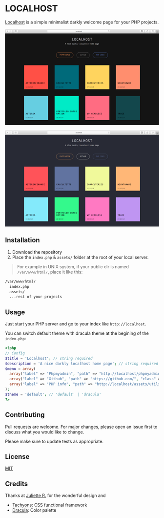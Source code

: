 # LOCALHOST

[Localhost](https://github.com/Junscuzzy/localhost) is a simple minimalist darkly welcome page for your PHP projects.

![Default theme](assets/images/localhost-default.png "Default theme")

![Dracula theme](assets/images/localhost-dracula.png "Dracula theme")

## Installation

1. Download the repository
2. Place the `index.php` & `assets/` folder 
at the root of your local server.

> For example in UNIX system, if your public dir is named `/var/www/html/`, place it like this:
```bash
/var/www/html/
  index.php
  assets/
  ...rest of your projects
```

## Usage

Just start your PHP server and go to your index like `http://localhost`.

You can switch default theme with dracula theme at the begining of the `index.php`:

```php
<?php
// Config
$title = 'Localhost'; // string required
$description = 'A nice darkly localhost home page'; // string required
$menu = array(
  array("label" => "Phpmyadmin", "path" => "http://localhost/phpmyadmin", "class" => "pma"),
  array("label" => "Github", "path" => "https://github.com/", "class" => "github"),
  array("label" => "PHP info", "path" => "http://localhost/assets/utils/phpinfo.php", "class" => "php")
);
$theme = 'default'; // 'default' | 'dracula'
?>
```

## Contributing
Pull requests are welcome. For major changes, please open an issue first to discuss what you would like to change.

Please make sure to update tests as appropriate.

## License
[MIT](https://choosealicense.com/licenses/mit/)

## Credits 
Thanks at [Juliette R.](https://www.malt.fr/profile/julietterousseaux) for the wonderful design and
- [Tachyons](https://tachyons.io/): CSS functional framework 
- [Dracula](https://draculatheme.com/): Color palette 
